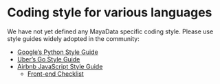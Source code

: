 # Coding style for various languages

We have not yet defined any MayaData specific coding style. Please use style guides widely adopted in the community:

- [Google’s Python Style Guide](https://google.github.io/styleguide/pyguide.html)
- [Uber’s Go Style Guide](https://github.com/uber-go/guide/blob/master/style.md)
- [Airbnb JavaScript Style Guide](https://github.com/airbnb/javascript)
    - [Front-end Checklist](https://github.com/thedaviddias/Front-End-Checklist)
